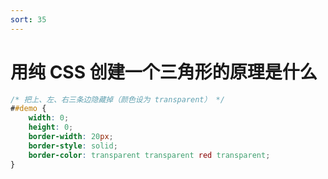 ```yaml
---
sort: 35
---
```


# 用纯 CSS 创建一个三角形的原理是什么

```css
/* 把上、左、右三条边隐藏掉（颜色设为 transparent） */
##demo {
	width: 0;
	height: 0;
	border-width: 20px;
	border-style: solid;
	border-color: transparent transparent red transparent;
}
```
